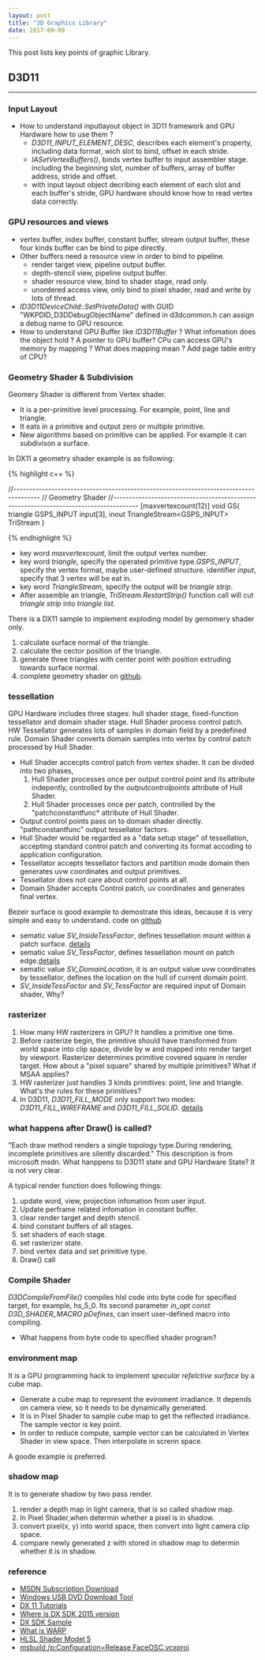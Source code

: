 ```yaml
---
layout: post
title: "3D Graphics Library" 
date: 2017-09-09
---
```


This post lists key points of graphic Library.


## D3D11
---
### Input Layout
+ How to understand inputlayout object in 3D11 framework and GPU Hardware how to use them ?
	- *D3D11_INPUT_ELEMENT_DESC*, describes each element's property, including data format, wich slot to bind, offset in each stride.
	- *IASetVertexBuffers()*, binds vertex buffer to input assembler stage. including the beginning slot, number of buffers, array of buffer address, stride and offset.
	- with input layout object decribing each element of each slot and each buffer's stride, GPU hardware should know how to read vertex data correctly.

### GPU resources and views
- vertex buffer, index buffer, constant buffer, stream output buffer, these four kinds buffer can be bind to pipe directly.
- Other buffers need a resource view in order to bind to pipeline.
	- render target view, pipeline output buffer.
	- depth-stencil view, pipeline output buffer.
	- shader resource view, bind to shader stage, read only.
	- unordered access view, only bind to pixel shader, read and write by lots of thread.
- *ID3D11DeviceChild::SetPrivateData()* with GUID "WKPDID_D3DDebugObjectName" defined in d3dcommon.h can assign a debug name to GPU resource.
- How to understand GPU Buffer like *ID3D11Buffer* ? What infomation does the object hold ? A pointer to GPU buffer? CPu can access GPU's memory 
  by mapping ? What does mapping mean ? Add page table entry of CPU?

### Geometry Shader & Subdivision
Geomery Shader is different from Vertex shader.
- It is a per-primitive level processing. For example, point, line and triangle.
- It eats in a primitive and output zero or multiple primitive.
- New algorithms based on primitive can be applied. For example it can subdivison a surface.

In DX11 a geometry shader example is as following:

{% highlight c++ %}

//--------------------------------------------------------------------------------------
// Geometry Shader
//--------------------------------------------------------------------------------------
[maxvertexcount(12)]
void GS( triangle GSPS_INPUT input[3], inout TriangleStream<GSPS_INPUT> TriStream )

{% endhighlight %}

- key word *maxvertexcount*, limit the output vertex number.
- key word *triangle*, specify the operated primitive type.*GSPS_INPUT*, specify the vertex format, maybe user-defined structure.
  identifier *input*, specify that 3 vertex will be eat in.
- key word *TriangleStream*, specify the output will be *triangle strip*.
- After assemble an triangle, *TriStream.RestartStrip()* function call will cut *triangle strip* into *triangle list*.

There is a DX11 sample to implement exploding model by gemomery shader only.
1. calculate surface normal of the triangle.
2. calculate the cector position of the triangle.
3. generate three triangles with center point with position extruding towards surface normal.
4. complete geometry shader on [github](https://github.com/ychding11/directx-sdk-samples/blob/master/Direct3D11TutorialsFX11/Tutorial13/Tutorial13.fx).


### tessellation
GPU Hardware includes three stages: hull shader stage, fixed-function tessellator and domain shader stage.
Hull Shader process control patch. HW Tessellator generates lots of samples in domain field by a predefined rule.
Domain Shader converts domain samples into vertex by control patch processed by Hull Shader.

- Hull Shader accecpts control patch from vertex shader. It can be divded into two phases,
	1. Hull Shader processes once per output control point and its attribute indepently, controlled by the *outputcontrolpoints* attribute of Hull Shader.
	2. Hull Shader processes once per patch, controlled by the "patchconstantfunc* attribute of Hull Shader. 
- Output control points pass on to domain shader directly. "pathconstantfunc" output tessellator factors.  
- Hull Shader would be regarded as a "data setup stage" of tessellation, accepting standard control patch and converting its format accoding to application configuration.
- Tessellator accepts tessellator factors and partition mode domain then generates uvw coordinates and output primitives.
- Tessellator does not care about control points at all.
- Domain Shader accepts Control patch, uv coordinates and generates final vertex.

Bezeir surface is good example to demostrate this ideas, because it is very simple and easy to understand.
code on [github](https://github.com/ychding11/directx-sdk-samples/blob/master/SimpleBezier11/SimpleBezier11.hlsl)

- sematic value *SV_InsideTessFactor*, defines tessellation mount within a patch surface. [details](https://msdn.microsoft.com/zh-cn/library/windows/desktop/ff471572(v=vs.85).aspx)
- sematic value *SV_TessFactor*,  defines tessellation mount on patch edge.[details](https://msdn.microsoft.com/zh-cn/library/windows/desktop/ff471574(v=vs.85).aspx)
- sematic value *SV_DomainLocation*, it is an output value uvw coordinates by tessellator, defines the location on the hull of current domain point.
- *SV_InsideTessFactor* and *SV_TessFactor* are required input of Domain shader, Why? 

### rasterizer
1. How many HW rasterizers in GPU? It handles a primitive one time.
2. Before rasterize begin, the primitive should have transformed from world space into clip space,
   divide by w and mapped into render target by viewport. Rasterizer determines primitive covered
   square in render target. How about a "pixel square" shared by multiple primitives? What if MSAA applies?
3. HW rasterizer just handles 3 kinds primitives: point, line and triangle. What's the rules for these primitives? 
4. In D3D11, *D3D11_FILL_MODE* only support two modes: *D3D11_FILL_WIREFRAME* and *D3D11_FILL_SOLID*. [details](https://msdn.microsoft.com/en-us/library/windows/desktop/ff476131(v=vs.85).aspx)

### what happens after Draw() is called?
"Each draw method renders a single topology type.During rendering, incomplete primitives are silently discarded." This description is from microsoft msdn.
What hanppens to D3D11 state and GPU Hardware State? It is not very clear.

A typical render function does following things:
1. update word, view, projection infomation from user input.
2. Update perframe related infomation in constant buffer.
3. clear render target and depth stencil.
4. bind constant buffers of all stages.
5. set shaders of each stage.
6. set rasterizer state.
7. bind vertex data and set primitive type.
8. Draw() call

### Compile Shader
*D3DCompileFromFile()* compiles hlsl code into byte code for specified target, for example, hs_5_0.
Its second parameter *in_opt  const D3D_SHADER_MACRO pDefines*, can insert user-defined macro into compiling.
- What happens from byte code to specified shader program?

### environment map
It is a GPU programming hack to implement *specular refelctive surface* by a cube map.
- Generate a cube map to represent the eviroment irradiance. It depends on camera view, so it needs to be dynamically generated.
- It is in Pixel Shader to sample cube map to get the reflected irradiance. The sample vector is key point.
- In order to reduce compute, sample vector can be calculated in Vertex Shader in view space. Then interpolate in screnn space.

A goode example is preferred.

### shadow map
It is to generate shadow by two pass render.
1. render a depth map in light camera, that is so called shadow map.
2. In Pixel Shader,when determin whether a pixel is in shadow.
3. convert pixel(x, y) into world space, then convert into light camera clip space.
4. compare newly generated z with stored in shadow map to determin whether it is in shadow.

### reference
- [MSDN Subscription Download](https://msdn.microsoft.com/en-us/subscriptions/downloads/)
- [Windows USB DVD Download Tool](https://www.microsoft.com/en-us/download/windows-usb-dvd-download-tool)
- [DX 11 Tutorials](http://www.rastertek.com/tutdx11.html)
- [Where is DX SDK 2015 version](https://blogs.msdn.microsoft.com/chuckw/2015/08/05/where-is-the-directx-sdk-2015-edition/)
- [DX SDK Sample](https://blogs.msdn.microsoft.com/chuckw/2013/09/20/directx-sdk-samples-catalog/)
- [What is WARP](https://msdn.microsoft.com/en-us/library/windows/desktop/gg615082%28v=vs.85%29.aspx?f=255&MSPPError=-2147217396)
- [HLSL Shader Model 5](https://msdn.microsoft.com/en-us/library/windows/desktop/ff471419(v=vs.85).aspx)
- [msbuild  /p:Configuration=Release FaceOSC.vcxproj](http://code.dblock.org/2009/02/13/how-to-do-a-debug-release-or-both-builds-with-msbuild.html)

